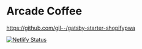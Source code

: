 # Arcade Coffee

https://github.com/gil--/gatsby-starter-shopifypwa


[![Netlify Status](https://api.netlify.com/api/v1/badges/034e9cf4-142e-4a5a-a9b6-72e133fa6c3d/deploy-status)](https://app.netlify.com/sites/arcade-coffee/deploys)
